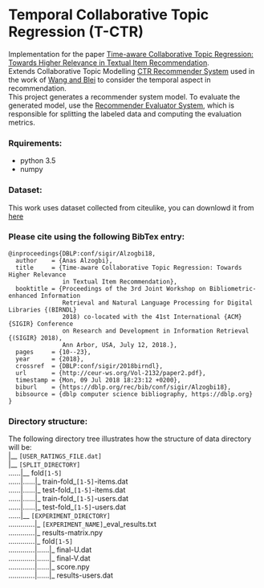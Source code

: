 # Temporal Collaborative Topic Regression (T-CTR)
Implementation for the paper [Time-aware Collaborative Topic Regression: Towards Higher Relevance in Textual Item Recommendation](http://ceur-ws.org/Vol-2132/paper2.pdf).  
Extends Collaborative Topic Modelling [CTR Recommender System](https://github.com/blei-lab/ctr) 
used in the work of [Wang and Blei](http://www.cs.princeton.edu/~chongw/papers/WangBlei2011.pdf) 
to consider the temporal aspect in recommendation.  
This project generates a recommender system model. To evaluate the generated model, 
use the [Recommender Evaluator System](https://github.com/anasalzogbi/Recommender_Evaluator), which is responsible for splitting the labeled data 
and computing the evaluation metrics.
 
### Rquirements:
- python 3.5
- numpy
### Dataset:
This work uses dataset collected from citeulike, you can downlowd it from [here](http://dbis.informatik.uni-freiburg.de/forschung/projekte/SciPRec/)
### Please cite using the following BibTex entry:
```
@inproceedings{DBLP:conf/sigir/Alzogbi18,
  author    = {Anas Alzogbi},
  title     = {Time-aware Collaborative Topic Regression: Towards Higher Relevance
               in Textual Item Recommendation},
  booktitle = {Proceedings of the 3rd Joint Workshop on Bibliometric-enhanced Information
               Retrieval and Natural Language Processing for Digital Libraries {(BIRNDL}
               2018) co-located with the 41st International {ACM} {SIGIR} Conference
               on Research and Development in Information Retrieval {(SIGIR} 2018),
               Ann Arbor, USA, July 12, 2018.},
  pages     = {10--23},
  year      = {2018},
  crossref  = {DBLP:conf/sigir/2018birndl},
  url       = {http://ceur-ws.org/Vol-2132/paper2.pdf},
  timestamp = {Mon, 09 Jul 2018 18:23:12 +0200},
  biburl    = {https://dblp.org/rec/bib/conf/sigir/Alzogbi18},
  bibsource = {dblp computer science bibliography, https://dblp.org}
}
```
### Directory structure:  
The following directory tree illustrates how the structure of data directory will be:   
|__ `[USER_RATINGS_FILE.dat]`  
|__ `[SPLIT_DIRECTORY]`  
......|__ fold`[1-5]`  
......|......|_ train-fold_`[1-5]`-items.dat  
......|......|_ test-fold_`[1-5]`-items.dat  
......|......|_ train-fold_`[1-5]`-users.dat  
......|......|_ test-fold_`[1-5]`-users.dat  
......|__ `[EXPERIMENT_DIRECTORY]`   
.............|_ `[EXPERIMENT_NAME]`\_eval_results.txt  
.............|_ results-matrix.npy  
.............|_ fold`[1-5]`  
.............|......|_ final-U.dat  
.............|......|_ final-V.dat  
.............|......|_ score.npy  
.............|......|_ results-users.dat   

